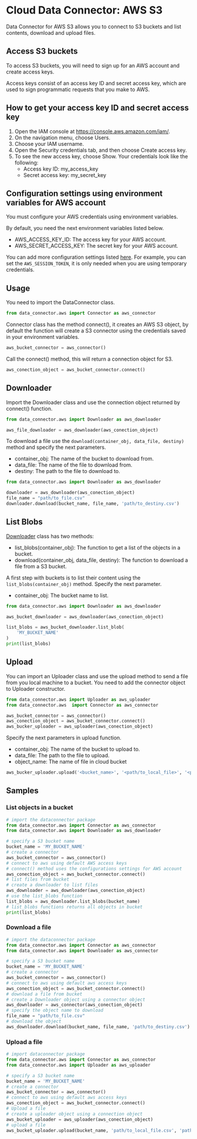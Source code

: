 # Cloud Data Connector: AWS S3 

Data Connector for AWS S3 allows you to connect to S3 buckets and list contents, download and upload files.

## Access S3 buckets

To access S3 buckets, you will need to sign up for an AWS account and create access keys. 

Access keys consist of an access key ID and secret access key, which are used to sign programmatic requests that you make to AWS.

How to get your access key ID and secret access key
---

1. Open the IAM console at https://console.aws.amazon.com/iam/.
2. On the navigation menu, choose Users.
3. Choose your IAM username.
4. Open the Security credentials tab, and then choose Create access key.
5. To see the new access key, choose Show. Your credentials look like the following:
    - Access key ID: my_access_key
    - Secret access key: my_secret_key

## Configuration settings using environment variables for AWS account

You must configure your AWS credentials using environment variables.

By default, you need the next environment variables listed below.

- AWS_ACCESS_KEY_ID: The access key for your AWS account.
- AWS_SECRET_ACCESS_KEY: The secret key for your AWS account.

You can add more configuration settings listed [here](https://boto3.amazonaws.com/v1/documentation/api/latest/guide/configuration.html#using-environment-variables). For example, you can set the `AWS_SESSION_TOKEN`, it is only needed when you are using temporary credentials.

## Usage

You need to import the DataConnector class.

```python
from data_connector.aws import Connector as aws_connector
```

Connector class has the method connect(), it creates an AWS S3 object, by default the function will create a S3 connector using the credentials saved in your environment variables.

```python
aws_bucket_connector = aws_connector()
```

Call the connect() method, this will return a connection object for S3. 

```python
aws_conection_object = aws_bucket_connector.connect()
```

Downloader
---
Import the Downloader class and use the connection object returned by connect() function.


```python
from data_connector.aws import Downloader as aws_downloader

aws_file_downloader = aws_downloader(aws_conection_object)
```



To download a file use the `download(container_obj, data_file, destiny)` method and specify the next parameters.

- container_obj: The name of the bucket to download from.
- data_file: The name of the file to download from.
- destiny: The path to the file to download to.

```python
from data_connector.aws import Downloader as aws_downloader

downloader = aws_downloader(aws_conection_object)
file_name = "path/to_file.csv"
downloader.download(bucket_name, file_name, 'path/to_destiny.csv')
```
List Blobs
---
[Downloader](#downloader) class has two methods:
- list_blobs(container_obj): The function to get a list of the objects in a bucket.
- download(container_obj, data_file, destiny): The function to download a file from a S3 bucket.

A first step with buckets is to list their content using the `list_blobs(container_obj)` method. Specify the next parameter.

- container_obj: The bucket name to list.

```python
from data_connector.aws import Downloader as aws_downloader

aws_bucket_downloader = aws_downloader(aws_conection_object)

list_blobs = aws_bucket_downloader.list_blob(
    'MY_BUCKET_NAME'
)
print(list_blobs)
```

Upload
---

You can import an Uploader class and use the upload method to send a file from you local machine to a bucket. You need to add the connector object to Uploader constructor.

```python
from data_connector.aws import Uploader as aws_uploader
from data_connector.aws  import Connector as aws_connector

aws_bucket_connector = aws_connector()
aws_conection_object = aws_bucket_connector.connect()
aws_bucker_uploader = aws_uploader(aws_conection_object)

```
Specify the next parameters in upload function.

- container_obj: The name of the bucket to upload to.
- data_file: The path to the file to upload.
- object_name: The name of file in cloud bucket

```python
aws_bucker_uploader.upload('<bucket_name>', '<path/to_local_file>', '<path/to_object_name>')
```


Samples
---
### List objects in a bucket

```python
# import the dataconnector package
from data_connector.aws import Connector as aws_connector
from data_connector.aws import Downloader as aws_downloader

# specify a S3 bucket name
bucket_name = 'MY_BUCKET_NAME'
# create a connector
aws_bucket_connector = aws_connector()
# connect to aws using default AWS access keys
# connect() method uses the configurations settings for AWS account
aws_conection_object = aws_bucket_connector.connect()
# list files from bucket
# create a downloader to list files
aws_downloader = aws_downloader(aws_conection_object)
# use the list_blobs function
list_blobs = aws_downloader.list_blobs(bucket_name)
# list_blobs functions returns all objects in bucket
print(list_blobs)

```

### Download a file

```python
# import the dataconnector package
from data_connector.aws import Connector as aws_connector
from data_connector.aws import Downloader as aws_connector

# specify a S3 bucket name
bucket_name = 'MY_BUCKET_NAME'
# create a connector
aws_bucket_connector = aws_connector()
# connect to aws using default aws access keys
aws_conection_object = aws_bucket_connector.connect()
# download a file from bucket
# create a Downloader object using a connector object
aws_downloader = aws_connector(aws_conection_object)
# specify the object name to download
file_name = "path/to_file.csv"
# download the object
aws_downloader.download(bucket_name, file_name, 'path/to_destiny.csv')
```

### Upload a file

```python
# import dataconnector package
from data_connector.aws import Connector as aws_connector
from data_connector.aws import Uploader as aws_uploader

# specify a S3 bucket name
bucket_name = 'MY_BUCKET_NAME'
# create a connector
aws_bucket_connector = aws_connector()
# connect to aws using default aws access keys
aws_conection_object = aws_bucket_connector.connect()
# Upload a file
# create a uploader object using a connection object
aws_bucket_uploader = aws_uploader(aws_conection_object)
# upload a file
aws_bucket_uploader.upload(bucket_name, 'path/to_local_file.csv', 'path/to_object_name.csv')
```